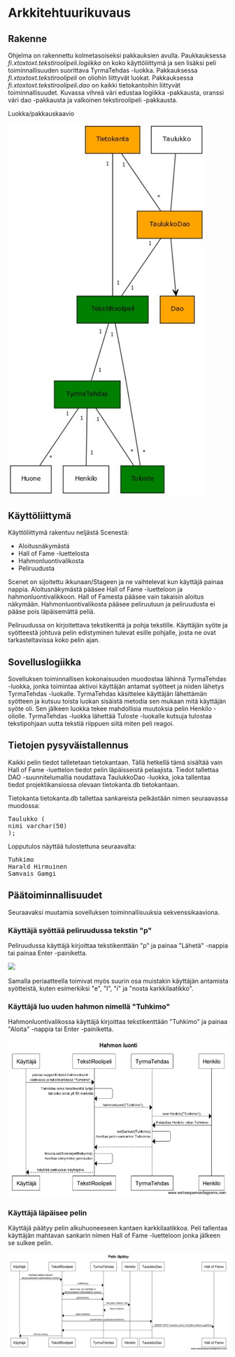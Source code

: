 # Arkkitehtuurikuvaus

## Rakenne

Ohjelma on rakennettu kolmetasoiseksi pakkauksien avulla. Paukkauksessa _fi.xtoxtoxt.tekstiroolipeli.logiikka_ on koko käyttöliittymä ja sen lisäksi peli toiminnallisuuden suorittava TyrmaTehdas -luokka. Pakkauksessa _fi.xtoxtoxt.tekstiroolipeli_ on oliohin liittyvät luokat. Pakkauksessa _fi.xtoxtoxt.tekstiroolipeli.dao_ on kaikki tietokantoihin liittyvät toiminnallisuudet. Kuvassa vihreä väri edustaa logiikka -pakkausta, oranssi väri dao -pakkausta ja valkoinen tekstiroolipeli -pakkausta.

Luokka/pakkauskaavio

<img src="https://github.com/Karvamahuli/otm-harjoitustyo/blob/master/dokumentaatio/kuvat/TekstiRoolipeliKaavio.jpg" width="450">

## Käyttöliittymä

Käyttöliittymä rakentuu neljästä Scenestä:
- Aloitusnäkymästä
- Hall of Fame -luettelosta
- Hahmonluontivalikosta
- Peliruudusta

Scenet on sijoitettu ikkunaan/Stageen ja ne vaihtelevat kun käyttäjä painaa nappia. Aloitusnäkymästä pääsee Hall of Fame -luetteloon ja hahmonluontivalikkoon. Hall of Famesta pääsee vain takaisin aloitus näkymään. Hahmonluontivalikosta pääsee peliruutuun ja peliruudusta ei pääse pois läpäisemättä peliä.

Peliruudussa on kirjoitettava tekstikenttä ja pohja tekstille. Käyttäjän syöte ja syötteestä johtuva pelin edistyminen tulevat esille pohjalle, josta ne ovat tarkasteltavissa koko pelin ajan. 

## Sovelluslogiikka

Sovelluksen toiminnallisen kokonaisuuden muodostaa lähinnä TyrmaTehdas -luokka, jonka toimintaa aktivoi käyttäjän antamat syötteet ja niiden lähetys TyrmaTehdas -luokalle. TyrmaTehdas käsittelee käyttäjän lähettämän syötteen ja kutsuu toista luokan sisäistä metodia sen mukaan mitä käyttäjän syöte oli. Sen jälkeen luokka tekee mahdollisia muutoksia pelin Henkilo -oliolle. TyrmaTehdas -luokka lähettää Tuloste -luokalle kutsuja tulostaa tekstipohjaan uutta tekstiä riippuen siitä miten peli reagoi. 

## Tietojen pysyväistallennus

Kaikki pelin tiedot talletetaan tietokantaan. Tällä hetkellä tämä sisältää vain Hall of Fame -luettelon tiedot pelin läpäisseistä pelaajista. Tiedot tallettaa DAO -suunnitelumallia noudattava TaulukkoDao -luokka, joka tallentaa tiedot projektikansiossa olevaan tietokanta.db tietokantaan. 

Tietokanta tietokanta.db tallettaa sankareista pelkästään nimen seuraavassa muodossa:

<pre>
Taulukko (
nimi varchar(50)
);
</pre>

Lopputulos näyttää tulostettuna seuraavalta:

<pre>
Tuhkimo
Harald Hirmuinen
Samvais Gamgi
</pre>

## Päätoiminnallisuudet

Seuraavaksi muutamia sovelluksen toiminnallisuuksia sekvenssikaaviona.

### Käyttäjä syöttää peliruudussa tekstin "p"

Peliruudussa käyttäjä kirjoittaa tekstikenttään "p" ja painaa "Lähetä" -nappia tai painaa Enter -painiketta.

<img src="https://github.com/Karvamahuli/otm-harjoitustyo/blob/master/dokumentaatio/kuvat/Nappia%20painettu%20peliss%C3%A4.png" width="800">
 
Samalla periaatteella toimivat myös suurin osa muistakin käyttäjän antamista syötteistä, kuten esimerkiksi "e", "l", "i" ja 
"nosta karkkilaatikko".

### Käyttäjä luo uuden hahmon nimellä "Tuhkimo"

Hahmonluontivalikossa käyttäjä kirjoittaa tekstikenttään "Tuhkimo" ja painaa "Aloita" -nappia tai Enter -painiketta. 

<img src="https://github.com/Karvamahuli/otm-harjoitustyo/blob/master/dokumentaatio/kuvat/Hahmon%20luonti.png" width="800">

### Käyttäjä läpäisee pelin

Käyttäjä päätyy pelin alkuhuoneeseen kantaen karkkilaatikkoa. Peli tallentaa käyttäjän mahtavan sankarin nimen Hall of Fame -luetteloon jonka jälkeen se sulkee pelin.

<img src="https://github.com/Karvamahuli/otm-harjoitustyo/blob/master/dokumentaatio/kuvat/Pelin%20l%C3%A4p%C3%A4isy.png">
